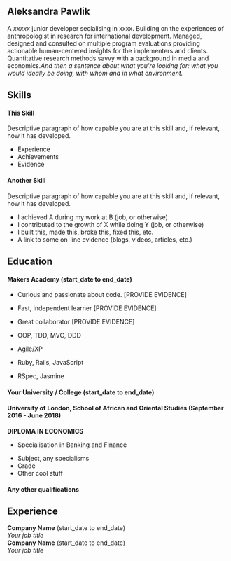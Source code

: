 ## Aleksandra Pawlik 

A _xxxxx_ junior developer secialising in xxxx. Building on the experiences of anthropologist in research for international development. Managed, designed and consulted on multiple program evaluations providing actionable human-centered insights for the implementers and clients. Quantitative research methods savvy with a background in media and economics._And then a sentence about what you're looking for: what you would ideally be doing, with whom and in what environment._

## Skills

#### This Skill

Descriptive paragraph of how capable you are at this skill and, if relevant, how it has developed.

- Experience
- Achievements
- Evidence

#### Another Skill

Descriptive paragraph of how capable you are at this skill and, if relevant, how it has developed.

- I achieved A during my work at B (job, or otherwise)
- I contributed to the growth of X while doing Y (job, or otherwise)
- I built this, made this, broke this, fixed this, etc.
- A link to some on-line evidence (blogs, videos, articles, etc.)

## Education

#### Makers Academy (start_date to end_date)

- Curious and passionate about code. [PROVIDE EVIDENCE]
- Fast, independent learner [PROVIDE EVIDENCE]
- Great collaborator [PROVIDE EVIDENCE]

- OOP, TDD, MVC, DDD
- Agile/XP
- Ruby, Rails, JavaScript
- RSpec, Jasmine

#### Your University / College (start_date to end_date)

#### University of London, School of African and Oriental Studies (September 2016 - June 2018)

**DIPLOMA IN ECONOMICS**

* Specialisation in Banking and Finance

- Subject, any specialisms
- Grade
- Other cool stuff

#### Any other qualifications

## Experience

**Company Name** (start_date to end_date)    
*Your job title*  
**Company Name** (start_date to end_date)   
*Your job title*  
